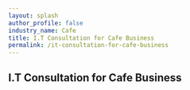 ```yaml
---
layout: splash 
author_profile: false 
industry_name: Cafe
title: I.T Consultation for Cafe Business
permalink: /it-consultation-for-cafe-business
---
```


## I.T Consultation for Cafe Business